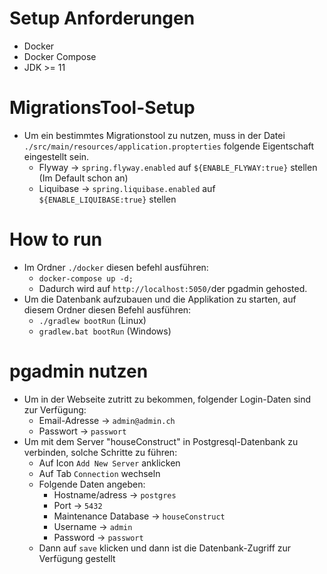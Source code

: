 # Setup Anforderungen

  * Docker
  * Docker Compose
  * JDK >= 11

# MigrationsTool-Setup

  * Um ein bestimmtes Migrationstool zu nutzen, muss in der Datei `./src/main/resources/application.propterties` folgende Eigentschaft eingestellt sein.
    * Flyway -> `spring.flyway.enabled` auf `${ENABLE_FLYWAY:true}` stellen (Im Default schon an)
    * Liquibase -> `spring.liquibase.enabled` auf `${ENABLE_LIQUIBASE:true}` stellen
  
# How to run

  * Im Ordner `./docker` diesen befehl ausführen:
    * `docker-compose up -d;`
    * Dadurch wird auf `http://localhost:5050/`der pgadmin gehosted.
  * Um die Datenbank aufzubauen und die Applikation zu starten, auf diesem Ordner diesen Befehl ausführen:
    * `./gradlew bootRun` (Linux)
    * `gradlew.bat bootRun` (Windows)

# pgadmin nutzen

  * Um in der Webseite zutritt zu bekommen, folgender Login-Daten sind zur Verfügung:
    * Email-Adresse -> `admin@admin.ch`
    * Passwort -> `passwort`
  * Um mit dem Server "houseConstruct" in Postgresql-Datenbank zu verbinden, solche Schritte zu führen:
    * Auf Icon `Add New Server` anklicken
    * Auf Tab `Connection` wechseln
    * Folgende Daten angeben:
      * Hostname/adress -> `postgres`
      * Port -> `5432`
      * Maintenance Database -> `houseConstruct`
      * Username -> `admin`
      * Password -> `passwort`
    * Dann auf `save` klicken und dann ist die Datenbank-Zugriff zur Verfügung gestellt
